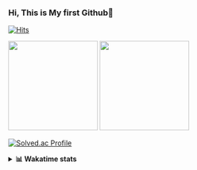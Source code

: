 ### Hi, This is My first Github👋
[![Hits](https://hits.seeyoufarm.com/api/count/incr/badge.svg?url=https%3A%2F%2Fgithub.com%2FJonghyun-Park1027&count_bg=%2379C83D&title_bg=%23555555&icon=&icon_color=%23E7E7E7&title=hits&edge_flat=false)](https://hits.seeyoufarm.com)
<br>


<p>
  <img height="180em" src="https://github-readme-stats-eight-rho-29.vercel.app/api?username=Jonghyun-Park1027&show_icons=true&include_all_commits=true&bg_color=30,e96443,904e95&title_color=fff&text_color=fff">
  <img height="180em" src="https://github-readme-stats-eight-rho-29.vercel.app/api/top-langs/?username=Jonghyun-Park1027&layout=compact&bg_color=30,e96443,904e95&title_color=fff&text_color=fff">


[![Solved.ac Profile](http://mazassumnida.wtf/api/v2/generate_badge?boj=ppjjhh1027)](https://solved.ac/ppjjhh1027/)

</p>
<details>
<summary><b>📊 Wakatime stats</b><br></summary>
<div>
<hr/>



<!--START_SECTION:waka-->
![Code Time](http://img.shields.io/badge/Code%20Time-1%2C201%20hrs%2013%20mins-blue)

![Profile Views](http://img.shields.io/badge/Profile%20Views-0-blue)

**🐱 My GitHub Data** 

> 📦 159.3 kB Used in GitHub's Storage 
 > 
> 🏆 57 Contributions in the Year 2025
 > 
> 🚫 Not Opted to Hire
 > 
> 📜 10 Public Repositories 
 > 
> 🔑 10 Private Repositories 
 > 
**I'm an Early 🐤** 

```text
🌞 Morning                62 commits          █████░░░░░░░░░░░░░░░░░░░░   19.02 % 
🌆 Daytime                162 commits         ████████████░░░░░░░░░░░░░   49.69 % 
🌃 Evening                89 commits          ███████░░░░░░░░░░░░░░░░░░   27.30 % 
🌙 Night                  13 commits          █░░░░░░░░░░░░░░░░░░░░░░░░   03.99 % 
```
📅 **I'm Most Productive on Friday** 

```text
Monday                   53 commits          ████░░░░░░░░░░░░░░░░░░░░░   16.26 % 
Tuesday                  45 commits          ███░░░░░░░░░░░░░░░░░░░░░░   13.80 % 
Wednesday                25 commits          ██░░░░░░░░░░░░░░░░░░░░░░░   07.67 % 
Thursday                 35 commits          ███░░░░░░░░░░░░░░░░░░░░░░   10.74 % 
Friday                   74 commits          ██████░░░░░░░░░░░░░░░░░░░   22.70 % 
Saturday                 37 commits          ███░░░░░░░░░░░░░░░░░░░░░░   11.35 % 
Sunday                   57 commits          ████░░░░░░░░░░░░░░░░░░░░░   17.48 % 
```


📊 **This Week I Spent My Time On** 

```text
🕑︎ Time Zone: Asia/Seoul

💬 Programming Languages: 
Python                   32 hrs 22 mins      ████████████████████████░   94.21 % 
HTML                     1 hr 22 mins        █░░░░░░░░░░░░░░░░░░░░░░░░   03.98 % 
TypeScript               18 mins             ░░░░░░░░░░░░░░░░░░░░░░░░░   00.88 % 
CSS                      7 mins              ░░░░░░░░░░░░░░░░░░░░░░░░░   00.37 % 
Markdown                 7 mins              ░░░░░░░░░░░░░░░░░░░░░░░░░   00.37 % 

🔥 Editors: 
Cursor                   34 hrs 22 mins      █████████████████████████   100.00 % 

🐱‍💻 Projects: 
arbitrage                31 hrs 44 mins      ███████████████████████░░   92.34 % 
web                      1 hr 29 mins        █░░░░░░░░░░░░░░░░░░░░░░░░   04.35 % 
bit_abutrage             50 mins             █░░░░░░░░░░░░░░░░░░░░░░░░   02.44 % 
wemake                   18 mins             ░░░░░░░░░░░░░░░░░░░░░░░░░   00.88 % 

💻 Operating System: 
Mac                      34 hrs 22 mins      █████████████████████████   100.00 % 
```

**I Mostly Code in Jupyter Notebook** 

```text
Jupyter Notebook         10 repos            ███████████████░░░░░░░░░░   58.82 % 
C++                      3 repos             ████░░░░░░░░░░░░░░░░░░░░░   17.65 % 
TypeScript               2 repos             ███░░░░░░░░░░░░░░░░░░░░░░   11.76 % 
Dart                     1 repo              █░░░░░░░░░░░░░░░░░░░░░░░░   05.88 % 
Python                   1 repo              █░░░░░░░░░░░░░░░░░░░░░░░░   05.88 % 
```




 Last Updated on 05/10/2025 18:42:06 UTC
<!--END_SECTION:waka-->
</details>



